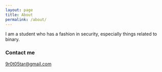 ```yaml
---
layout: page
title: About
permalink: /about/
---
```

I am a student who has a fashion in security, especially things related to binary.

### Contact me
9r0t05tar@gmail.com
